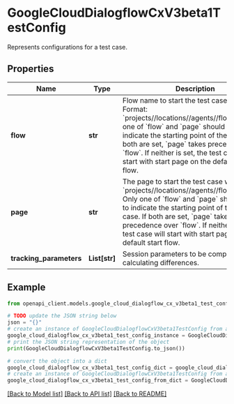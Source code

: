 # GoogleCloudDialogflowCxV3beta1TestConfig

Represents configurations for a test case.

## Properties

Name | Type | Description | Notes
------------ | ------------- | ------------- | -------------
**flow** | **str** | Flow name to start the test case with. Format: &#x60;projects//locations//agents//flows/&#x60;. Only one of &#x60;flow&#x60; and &#x60;page&#x60; should be set to indicate the starting point of the test case. If both are set, &#x60;page&#x60; takes precedence over &#x60;flow&#x60;. If neither is set, the test case will start with start page on the default start flow. | [optional] 
**page** | **str** | The page to start the test case with. Format: &#x60;projects//locations//agents//flows//pages/&#x60;. Only one of &#x60;flow&#x60; and &#x60;page&#x60; should be set to indicate the starting point of the test case. If both are set, &#x60;page&#x60; takes precedence over &#x60;flow&#x60;. If neither is set, the test case will start with start page on the default start flow. | [optional] 
**tracking_parameters** | **List[str]** | Session parameters to be compared when calculating differences. | [optional] 

## Example

```python
from openapi_client.models.google_cloud_dialogflow_cx_v3beta1_test_config import GoogleCloudDialogflowCxV3beta1TestConfig

# TODO update the JSON string below
json = "{}"
# create an instance of GoogleCloudDialogflowCxV3beta1TestConfig from a JSON string
google_cloud_dialogflow_cx_v3beta1_test_config_instance = GoogleCloudDialogflowCxV3beta1TestConfig.from_json(json)
# print the JSON string representation of the object
print(GoogleCloudDialogflowCxV3beta1TestConfig.to_json())

# convert the object into a dict
google_cloud_dialogflow_cx_v3beta1_test_config_dict = google_cloud_dialogflow_cx_v3beta1_test_config_instance.to_dict()
# create an instance of GoogleCloudDialogflowCxV3beta1TestConfig from a dict
google_cloud_dialogflow_cx_v3beta1_test_config_from_dict = GoogleCloudDialogflowCxV3beta1TestConfig.from_dict(google_cloud_dialogflow_cx_v3beta1_test_config_dict)
```
[[Back to Model list]](../README.md#documentation-for-models) [[Back to API list]](../README.md#documentation-for-api-endpoints) [[Back to README]](../README.md)


